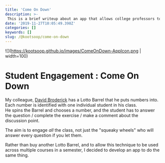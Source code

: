 ```yaml
---
title: 'Come On Down'
description: >-
 This is a brief writeup about an app that allows college professors to ensure that all students have a chance to contribute to class discussions.
date: '2019-11-27T10:05:49.398Z'
categories: []
keywords: []
slug: /@kootsoop/come-on-down
---
```


![](https://kootsoop.github.io/images/ComeOnDown-AppIcon.png | width=100)

# Student Engagement : Come On Down

My colleague, [David Broderick](https://djbrod.github.io/) has a Lotto Barrel that he puts numbers into. Each number is identified with one individual student in his class.  
He spins the Barrel and chooses a number, and the student has to  answer the question / complete the exercise / make a comment about the discussion point.

The aim is to engage *all* the class, not just the "squeaky wheels" who will answer every question if you let them.

Rather than buy another Lotto Barrel, and to allow this technique to be used across multiple courses in a semester, I decided to develop an app to do the same thing.


